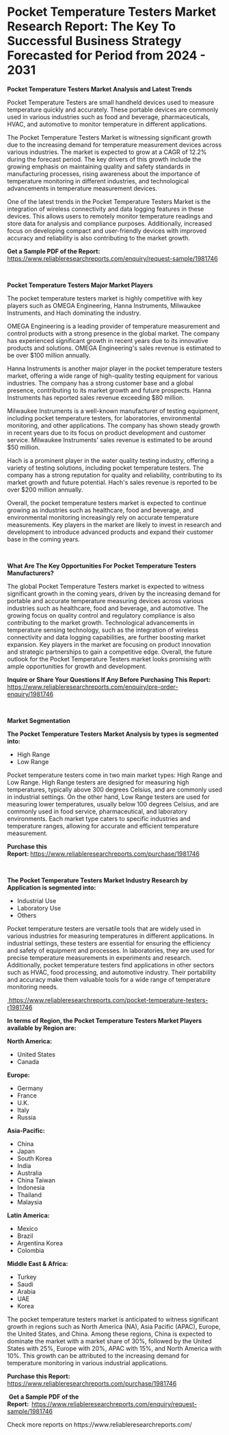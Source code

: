 <p><h1>Pocket Temperature Testers Market Research Report: The Key To Successful Business Strategy Forecasted for Period from 2024 - 2031</h1></p><p><strong>Pocket Temperature Testers Market Analysis and Latest Trends</strong></p>
<p><p>Pocket Temperature Testers are small handheld devices used to measure temperature quickly and accurately. These portable devices are commonly used in various industries such as food and beverage, pharmaceuticals, HVAC, and automotive to monitor temperature in different applications.</p><p>The Pocket Temperature Testers Market is witnessing significant growth due to the increasing demand for temperature measurement devices across various industries. The market is expected to grow at a CAGR of 12.2% during the forecast period. The key drivers of this growth include the growing emphasis on maintaining quality and safety standards in manufacturing processes, rising awareness about the importance of temperature monitoring in different industries, and technological advancements in temperature measurement devices.</p><p>One of the latest trends in the Pocket Temperature Testers Market is the integration of wireless connectivity and data logging features in these devices. This allows users to remotely monitor temperature readings and store data for analysis and compliance purposes. Additionally, increased focus on developing compact and user-friendly devices with improved accuracy and reliability is also contributing to the market growth.</p></p>
<p><strong>Get a Sample PDF of the Report:&nbsp;</strong> <a href="https://www.reliableresearchreports.com/enquiry/request-sample/1981746">https://www.reliableresearchreports.com/enquiry/request-sample/1981746</a></p>
<p>&nbsp;</p>
<p><strong>Pocket Temperature Testers Major Market Players</strong></p>
<p><p>The pocket temperature testers market is highly competitive with key players such as OMEGA Engineering, Hanna Instruments, Milwaukee Instruments, and Hach dominating the industry. </p><p>OMEGA Engineering is a leading provider of temperature measurement and control products with a strong presence in the global market. The company has experienced significant growth in recent years due to its innovative products and solutions. OMEGA Engineering's sales revenue is estimated to be over $100 million annually.</p><p>Hanna Instruments is another major player in the pocket temperature testers market, offering a wide range of high-quality testing equipment for various industries. The company has a strong customer base and a global presence, contributing to its market growth and future prospects. Hanna Instruments has reported sales revenue exceeding $80 million.</p><p>Milwaukee Instruments is a well-known manufacturer of testing equipment, including pocket temperature testers, for laboratories, environmental monitoring, and other applications. The company has shown steady growth in recent years due to its focus on product development and customer service. Milwaukee Instruments' sales revenue is estimated to be around $50 million.</p><p>Hach is a prominent player in the water quality testing industry, offering a variety of testing solutions, including pocket temperature testers. The company has a strong reputation for quality and reliability, contributing to its market growth and future potential. Hach's sales revenue is reported to be over $200 million annually.</p><p>Overall, the pocket temperature testers market is expected to continue growing as industries such as healthcare, food and beverage, and environmental monitoring increasingly rely on accurate temperature measurements. Key players in the market are likely to invest in research and development to introduce advanced products and expand their customer base in the coming years.</p></p>
<p>&nbsp;</p>
<p><strong>What Are The Key Opportunities For Pocket Temperature Testers Manufacturers?</strong></p>
<p><p>The global Pocket Temperature Testers market is expected to witness significant growth in the coming years, driven by the increasing demand for portable and accurate temperature measuring devices across various industries such as healthcare, food and beverage, and automotive. The growing focus on quality control and regulatory compliance is also contributing to the market growth. Technological advancements in temperature sensing technology, such as the integration of wireless connectivity and data logging capabilities, are further boosting market expansion. Key players in the market are focusing on product innovation and strategic partnerships to gain a competitive edge. Overall, the future outlook for the Pocket Temperature Testers market looks promising with ample opportunities for growth and development.</p></p>
<p><strong>Inquire or Share Your Questions If Any Before Purchasing This Report:</strong> <a href="https://www.reliableresearchreports.com/enquiry/pre-order-enquiry/1981746">https://www.reliableresearchreports.com/enquiry/pre-order-enquiry/1981746</a></p>
<p>&nbsp;</p>
<p><strong>Market Segmentation</strong></p>
<p><strong>The Pocket Temperature Testers Market Analysis by types is segmented into:</strong></p>
<p><ul><li>High Range</li><li>Low Range</li></ul></p>
<p><p>Pocket temperature testers come in two main market types: High Range and Low Range. High Range testers are designed for measuring high temperatures, typically above 300 degrees Celsius, and are commonly used in industrial settings. On the other hand, Low Range testers are used for measuring lower temperatures, usually below 100 degrees Celsius, and are commonly used in food service, pharmaceutical, and laboratory environments. Each market type caters to specific industries and temperature ranges, allowing for accurate and efficient temperature measurement.</p></p>
<p><strong>Purchase this Report:&nbsp;</strong><a href="https://www.reliableresearchreports.com/purchase/1981746">https://www.reliableresearchreports.com/purchase/1981746</a></p>
<p>&nbsp;</p>
<p><strong>The Pocket Temperature Testers Market Industry Research by Application is segmented into:</strong></p>
<p><ul><li>Industrial Use</li><li>Laboratory Use</li><li>Others</li></ul></p>
<p><p>Pocket temperature testers are versatile tools that are widely used in various industries for measuring temperatures in different applications. In industrial settings, these testers are essential for ensuring the efficiency and safety of equipment and processes. In laboratories, they are used for precise temperature measurements in experiments and research. Additionally, pocket temperature testers find applications in other sectors such as HVAC, food processing, and automotive industry. Their portability and accuracy make them valuable tools for a wide range of temperature monitoring needs.</p></p>
<p><a href="https://www.reliableresearchreports.com/pocket-temperature-testers-r1981746">&nbsp;https://www.reliableresearchreports.com/pocket-temperature-testers-r1981746</a></p>
<p><strong>In terms of Region, the Pocket Temperature Testers Market Players available by Region are:</strong></p>
<p>
    <p> <strong> North America: </strong>
        <ul>
            <li>United States</li>
            <li>Canada</li>
        </ul>
        </p> 
    <p> <strong> Europe: </strong>
        <ul>
            <li>Germany</li>
            <li>France</li>
            <li>U.K.</li>
            <li>Italy</li>
            <li>Russia</li>
        </ul>
        </p> 
    <p> <strong> Asia-Pacific: </strong>
        <ul>
            <li>China</li>
            <li>Japan</li>
            <li>South Korea</li>
            <li>India</li>
            <li>Australia</li>
            <li>China Taiwan</li>
            <li>Indonesia</li>
            <li>Thailand</li>
            <li>Malaysia</li>
        </ul>
        </p> 
    <p> <strong> Latin America: </strong>
        <ul>
            <li>Mexico</li>
            <li>Brazil</li>
            <li>Argentina Korea</li>
            <li>Colombia</li>
        </ul>
        </p> 
    <p> <strong> Middle East & Africa: </strong>
        <ul>
            <li>Turkey</li>
            <li>Saudi</li>
            <li>Arabia</li>
            <li>UAE</li>
            <li>Korea</li>
        </ul>
    </p>
    </p>
<p><p>The pocket temperature testers market is anticipated to witness significant growth in regions such as North America (NA), Asia Pacific (APAC), Europe, the United States, and China. Among these regions, China is expected to dominate the market with a market share of 30%, followed by the United States with 25%, Europe with 20%, APAC with 15%, and North America with 10%. This growth can be attributed to the increasing demand for temperature monitoring in various industrial applications.</p></p>
<p><strong>Purchase this Report: </strong><a href="https://www.reliableresearchreports.com/purchase/1981746">https://www.reliableresearchreports.com/purchase/1981746</a></p>
<p>&nbsp;<strong>Get a Sample PDF of the Report:&nbsp;&nbsp;</strong><a href="https://www.reliableresearchreports.com/enquiry/request-sample/1981746">https://www.reliableresearchreports.com/enquiry/request-sample/1981746</a></p>
<p><strong></strong></p>
<p>Check more reports on https://www.reliableresearchreports.com/</p>